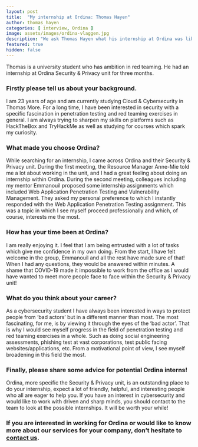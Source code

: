 ```yaml
---
layout: post
title:  "My internship at Ordina: Thomas Hayen"
author: thomas_hayen
categories: [ interview, Ordina ]
image: assets/images/ordina-vlaggen.jpg
description: "We ask Thomas Hayen what his internship at Ordina was like."
featured: true
hidden: false
---
```


Thomas is a university student who has ambition in red teaming. He had an internship at Ordina Security & Privacy unit for three months.

### Firstly please tell us about your background.
I am 23 years of age and am currently studying Cloud & Cybersecurity in Thomas More. For a long time, I have been interested in security with a specific fascination in penetration testing and red teaming exercises in general. I am always trying to sharpen my skills on platforms such as HackTheBox and TryHackMe as well as studying for courses which spark my curiosity.

### What made you choose Ordina?
While searching for an internship, I came across Ordina and their Security & Privacy unit. During the first meeting, the Resource Manager Anne-Mie told me a lot about working in the unit, and I had a great feeling about doing an internship within Ordina. 
During the second meeting, colleagues including my mentor Emmanouil proposed some internship assignments which included Web Application Penetration Testing and Vulnerability Management. They asked my personal preference to which I instantly responded with the Web Application Penetration Testing assignment. This was a topic in which I see myself proceed professionally and which, of course, interests me the most. 

### How has your time been at Ordina?
I am really enjoying it. I feel that I am being entrusted with a lot of tasks which give me confidence in my own doing. From the start, I have felt welcome in the group, Emmanouil and all the rest have made sure of that! When I had any questions, they would be answered within minutes. A shame that COVID-19 made it impossible to work from the office as I would have wanted to meet more people face to face within the Security & Privacy unit! 

### What do you think about your career?
As a cybersecurity student I have always been interested in ways to protect people from ‘bad actors’ but in a different manner than most. The most fascinating, for me, is by viewing it through the eyes of the ‘bad actor’. That is why I would see myself progress in the field of penetration testing and red teaming exercises in a whole. Such as doing social engineering assessments, phishing test at vast corporations, test public facing websites/applications, etc.  From a motivational point of view, I see myself broadening in this field the most. 

### Finally, please share some advice for potential Ordina interns!
Ordina, more specific the Security & Privacy unit, is an outstanding place to do your internship, expect a lot of friendly, helpful, and interesting people who all are eager to help you. If you have an interest in cybersecurity and would like to work with driven and sharp minds, you should contact to the team to look at the possible internships. It will be worth your while!


### If you are interested in working for Ordina or would like to know more about our services for your company, don’t hesitate to [contact us](https://www.ordina.be/diensten/security-and-privacy/).
